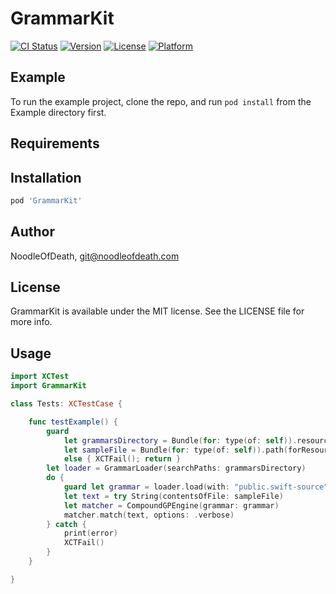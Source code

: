 # GrammarKit

[![CI Status](https://img.shields.io/travis/NoodleOfDeath/GrammarKit.svg?style=flat)](https://travis-ci.org/NoodleOfDeath/GrammarKit)
[![Version](https://img.shields.io/cocoapods/v/GrammarKit.svg?style=flat)](https://cocoapods.org/pods/GrammarKit)
[![License](https://img.shields.io/cocoapods/l/GrammarKit.svg?style=flat)](https://cocoapods.org/pods/GrammarKit)
[![Platform](https://img.shields.io/cocoapods/p/GrammarKit.svg?style=flat)](https://cocoapods.org/pods/GrammarKit)

## Example

To run the example project, clone the repo, and run `pod install` from the Example directory first.

## Requirements

## Installation

```ruby
pod 'GrammarKit'
```

## Author

NoodleOfDeath, git@noodleofdeath.com

## License

GrammarKit is available under the MIT license. See the LICENSE file for more info.

## Usage

```swift
import XCTest
import GrammarKit

class Tests: XCTestCase {

    func testExample() {
        guard
            let grammarsDirectory = Bundle(for: type(of: self)).resourcePath?.ns.appendingPathComponent("grammars"),
            let sampleFile = Bundle(for: type(of: self)).path(forResource: "samples/Test", ofType: "swift")
            else { XCTFail(); return }
        let loader = GrammarLoader(searchPaths: grammarsDirectory)
        do {
            guard let grammar = loader.load(with: "public.swift-source") else { XCTFail(); return }
            let text = try String(contentsOfFile: sampleFile)
            let matcher = CompoundGPEngine(grammar: grammar)
            matcher.match(text, options: .verbose)
        } catch {
            print(error)
            XCTFail()
        }
    }

}
```

